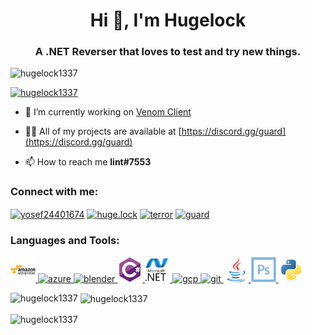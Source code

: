 <h1 align="center">Hi 👋, I'm Hugelock</h1>
<h3 align="center">A .NET Reverser that loves to test and try new things.</h3>

<p align="left"> <img src="https://komarev.com/ghpvc/?username=hugelock1337&label=Profile%20views&color=0e75b6&style=flat" alt="hugelock1337" /> </p>

<p align="left"> <a href="https://github.com/ryo-ma/github-profile-trophy"><img src="https://github-profile-trophy.vercel.app/?username=hugelock1337" alt="hugelock1337" /></a> </p>

- 🔭 I’m currently working on [Venom Client](https://discord.gg/guard)

- 👨‍💻 All of my projects are available at [https://discord.gg/guard](https://discord.gg/guard)

- 📫 How to reach me **lint#7553**

<h3 align="left">Connect with me:</h3>
<p align="left">
<a href="https://twitter.com/yosef24401674" target="blank"><img align="center" src="https://raw.githubusercontent.com/rahuldkjain/github-profile-readme-generator/master/src/images/icons/Social/twitter.svg" alt="yosef24401674" height="30" width="40" /></a>
<a href="https://instagram.com/huge.lock" target="blank"><img align="center" src="https://raw.githubusercontent.com/rahuldkjain/github-profile-readme-generator/master/src/images/icons/Social/instagram.svg" alt="huge.lock" height="30" width="40" /></a>
<a href="https://www.youtube.com/c/terror" target="blank"><img align="center" src="https://raw.githubusercontent.com/rahuldkjain/github-profile-readme-generator/master/src/images/icons/Social/youtube.svg" alt="terror" height="30" width="40" /></a>
<a href="https://discord.gg/guard" target="blank"><img align="center" src="https://raw.githubusercontent.com/rahuldkjain/github-profile-readme-generator/master/src/images/icons/Social/discord.svg" alt="guard" height="30" width="40" /></a>
</p>

<h3 align="left">Languages and Tools:</h3>
<p align="left"> <a href="https://aws.amazon.com" target="_blank" rel="noreferrer"> <img src="https://raw.githubusercontent.com/devicons/devicon/master/icons/amazonwebservices/amazonwebservices-original-wordmark.svg" alt="aws" width="40" height="40"/> </a> <a href="https://azure.microsoft.com/en-in/" target="_blank" rel="noreferrer"> <img src="https://www.vectorlogo.zone/logos/microsoft_azure/microsoft_azure-icon.svg" alt="azure" width="40" height="40"/> </a> <a href="https://www.blender.org/" target="_blank" rel="noreferrer"> <img src="https://download.blender.org/branding/community/blender_community_badge_white.svg" alt="blender" width="40" height="40"/> </a> <a href="https://www.w3schools.com/cs/" target="_blank" rel="noreferrer"> <img src="https://raw.githubusercontent.com/devicons/devicon/master/icons/csharp/csharp-original.svg" alt="csharp" width="40" height="40"/> </a> <a href="https://dotnet.microsoft.com/" target="_blank" rel="noreferrer"> <img src="https://raw.githubusercontent.com/devicons/devicon/master/icons/dot-net/dot-net-original-wordmark.svg" alt="dotnet" width="40" height="40"/> </a> <a href="https://cloud.google.com" target="_blank" rel="noreferrer"> <img src="https://www.vectorlogo.zone/logos/google_cloud/google_cloud-icon.svg" alt="gcp" width="40" height="40"/> </a> <a href="https://git-scm.com/" target="_blank" rel="noreferrer"> <img src="https://www.vectorlogo.zone/logos/git-scm/git-scm-icon.svg" alt="git" width="40" height="40"/> </a> <a href="https://www.java.com" target="_blank" rel="noreferrer"> <img src="https://raw.githubusercontent.com/devicons/devicon/master/icons/java/java-original.svg" alt="java" width="40" height="40"/> </a> <a href="https://www.photoshop.com/en" target="_blank" rel="noreferrer"> <img src="https://raw.githubusercontent.com/devicons/devicon/master/icons/photoshop/photoshop-line.svg" alt="photoshop" width="40" height="40"/> </a> <a href="https://www.python.org" target="_blank" rel="noreferrer"> <img src="https://raw.githubusercontent.com/devicons/devicon/master/icons/python/python-original.svg" alt="python" width="40" height="40"/> </a> </p>

<p><img align="left" src="https://github-readme-stats.vercel.app/api/top-langs?username=hugelock1337&show_icons=true&locale=en&layout=compact" alt="hugelock1337" /></p>

<p>&nbsp;<img align="center" src="https://github-readme-stats.vercel.app/api?username=hugelock1337&show_icons=true&locale=en" alt="hugelock1337" /></p>

<p><img align="center" src="https://github-readme-streak-stats.herokuapp.com/?user=hugelock1337&" alt="hugelock1337" /></p>
